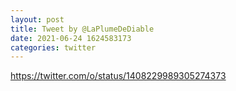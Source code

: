 ```yaml
--- 
layout: post 
title: Tweet by @LaPlumeDeDiable 
date: 2021-06-24 1624583173 
categories: twitter 
--- 
```

https://twitter.com/o/status/1408229989305274373